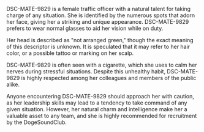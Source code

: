 DSC-MATE-9829 is a female traffic officer with a natural talent for taking charge of any situation. She is identified by the numerous spots that adorn her face, giving her a striking and unique appearance. DSC-MATE-9829 prefers to wear normal glasses to aid her vision while on duty.

Her head is described as "not arranged green," though the exact meaning of this descriptor is unknown. It is speculated that it may refer to her hair color, or a possible tattoo or marking on her scalp.

DSC-MATE-9829 is often seen with a cigarette, which she uses to calm her nerves during stressful situations. Despite this unhealthy habit, DSC-MATE-9829 is highly respected among her colleagues and members of the public alike.

Anyone encountering DSC-MATE-9829 should approach her with caution, as her leadership skills may lead to a tendency to take command of any given situation. However, her natural charm and intelligence make her a valuable asset to any team, and she is highly recommended for recruitment by the DogeSoundClub.